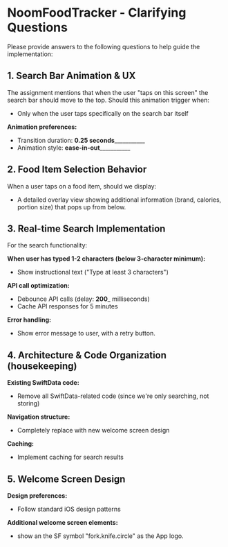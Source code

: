 # NoomFoodTracker - Clarifying Questions

Please provide answers to the following questions to help guide the implementation:

## 1. Search Bar Animation & UX
The assignment mentions that when the user "taps on this screen" the search bar should move to the top. Should this animation trigger when:
- Only when the user taps specifically on the search bar itself

**Animation preferences:**
- Transition duration: __0.25 seconds_____________
- Animation style: __ease-in-out_____________

## 2. Food Item Selection Behavior
When a user taps on a food item, should we display:
- A detailed overlay view showing additional information (brand, calories, portion size) that pops up from below.

## 3. Real-time Search Implementation
For the search functionality:

**When user has typed 1-2 characters (below 3-character minimum):**
- Show instructional text ("Type at least 3 characters")

**API call optimization:**
- Debounce API calls (delay: __200___ milliseconds)
- Cache API responses for 5 minutes

**Error handling:**
- Show error message to user, with a retry button.

## 4. Architecture & Code Organization (housekeeping)
**Existing SwiftData code:**  
- Remove all SwiftData-related code (since we're only searching, not storing)

**Navigation structure:**
- Completely replace with new welcome screen design

**Caching:**
- Implement caching for search results

## 5. Welcome Screen Design
**Design preferences:**
- Follow standard iOS design patterns

**Additional welcome screen elements:**
- show an the SF symbol "fork.knife.circle" as the App logo.
